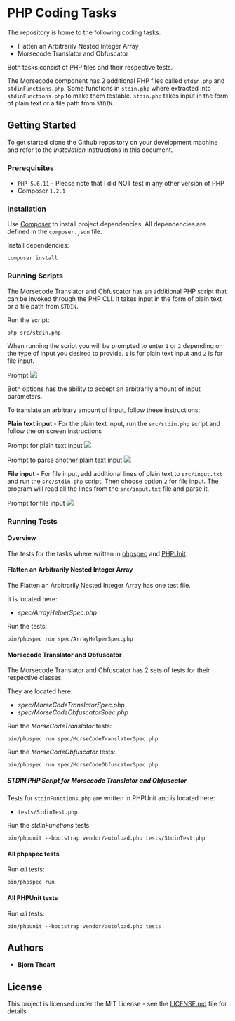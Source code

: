 # PHP Coding Tasks

The repository is home to the following coding tasks.

* Flatten an Arbitrarily Nested Integer Array
* Morsecode Translator and Obfuscator

Both tasks consist of PHP files and their respective tests.

The Morsecode component has 2 additional PHP files called `stdin.php` and `stdinFunctions.php`. Some functions 
in `stdin.php` where extracted into `stdinFunctions.php` to make them testable. `stdin.php` takes input in the form of 
plain text or a file path from `STDIN`.

## Getting Started

To get started clone the Github repository on your development machine and refer to the _Installation_ instructions 
in this document.

### Prerequisites

* `PHP 5.6.11` - Please note that I did NOT test in any other version of PHP
* Composer `1.2.1`

### Installation

Use [Composer](https://getcomposer.org/) to install project dependencies. All dependencies are defined in the 
`composer.json` file.

Install dependencies:
```
composer install
```

### Running Scripts

The Morsecode Translator and Obfuscator has an additional PHP script that can be invoked through the PHP CLI. 
It takes input in the form of plain text or a file path from `STDIN`.

Run the script:
```
php src/stdin.php
```
When running the script you will be prompted to enter `1` or `2` depending on the type of input you desired to provide.
`1` is for plain text input and `2` is for file input.

Prompt
![](https://github.com/bjorntheart/php-coding-task/screenshots/prompt.png)

Both options has the ability to accept an arbitrarily amount of input parameters. 

To translate an arbitrary amount of input, follow these instructions:

**Plain text input** - For the plain text input, run the `src/stdin.php` script and follow the on screen instructions

Prompt for plain text input
![](https://github.com/bjorntheart/php-coding-task/screenshots/prompt-answer-text-input.png)

Prompt to parse another plain text input
![](https://github.com/bjorntheart/php-coding-task/screenshots/prompt-answer-text-input-more.png)

**File input** - For file input, add additional lines of plain text to `src/input.txt` and run the `src/stdin.php` script. Then choose 
option `2` for file input. The program will read all the lines from the `src/input.txt` file and parse it.

Prompt for file input
![](https://github.com/bjorntheart/php-coding-task/screenshots/promt-answer-file-input.png)

### Running Tests

#### Overview

The tests for the tasks where written in [phpspec](http://www.phpspec.net/en/stable/) and 
[PHPUnit](https://phpunit.de/manual/5.7/en/index.html).

#### Flatten an Arbitrarily Nested Integer Array

The Flatten an Arbitrarily Nested Integer Array has one test file.

It is located here:

* _spec/ArrayHelperSpec.php_
 
 Run the tests:
 ```
 bin/phpspec run spec/ArrayHelperSpec.php
 ```

#### Morsecode Translator and Obfuscator

The Morsecode Translator and Obfuscator has 2 sets of tests for their respective classes.

They are located here:

* _spec/MorseCodeTranslatorSpec.php_
* _spec/MorseCodeObfuscatorSpec.php_

Run the _MorseCodeTranslator_ tests:
```
bin/phpspec run spec/MorseCodeTranslatorSpec.php
```

Run the _MorseCodeObfuscator_ tests:
```
bin/phpspec run spec/MorseCodeObfuscatorSpec.php
```

##### STDIN PHP Script for Morsecode Translator and Obfuscator

Tests for `stdinFunctions.php` are written in PHPUnit and is located here:

* `tests/StdinTest.php`

Run the _stdinFunctions_ tests:
```
bin/phpunit --bootstrap vendor/autoload.php tests/StdinTest.php
```

#### All phpspec tests

Run _all_ tests:
```
bin/phpspec run
```

#### All PHPUnit tests

Run _all_ tests:
```
bin/phpunit --bootstrap vendor/autoload.php tests
```

## Authors

* **Bjorn Theart**

## License

This project is licensed under the MIT License - see the [LICENSE.md](LICENSE.md) file for details